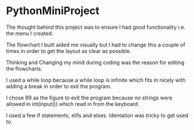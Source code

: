 # PythonMiniProject

The thought behind this project was to ensure I had good functionality i.e. the menu I created.

The flowchart I built aided me visually but I had to change this a couple of times in order to get the layout as clear as possible. 

Thinking and Changing my mind during coding was the reason for editing the flowcharts.

I used a while loop because a while loop is infinite which fits in nicely with adding a break in order to exit the program.

I chose 99 as the figure to exit the program because no strings were allowed in int(input()) which read in from the keyboard.

I used a few if statements, elifs and elses. Identation was tricky to get used to.